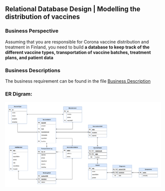 ## Relational Database Design | Modelling the distribution of vaccines 
### Business Perspective 
Assuming that you are responsible for Corona vaccine distribution and treatment in Finland, you need to build **a database to keep track of the different vaccine types, transportation of vaccine batches, treatment plans, and patient data**

### Business Descriptions 
The business requirement can be found in the file [Business Description](https://github.com/Hannah-Abi/Database-Design---Vaccine-Distribution/blob/f082db171f53f5fdf5024e2f1371dbd8b7044244/Business%20Description.pdf)
### ER Digram:

![ERD_Vaccine](/ERD_vaccine.png)


